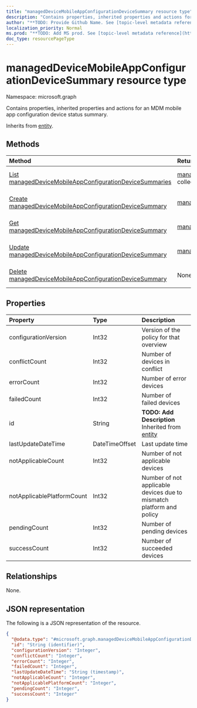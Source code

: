 ```yaml
---
title: "managedDeviceMobileAppConfigurationDeviceSummary resource type"
description: "Contains properties, inherited properties and actions for an MDM mobile app configuration device status summary."
author: "**TODO: Provide Github Name. See [topic-level metadata reference](https://msgo.azurewebsites.net/add/document/guidelines/metadata.html#topic-level-metadata)**"
localization_priority: Normal
ms.prod: "**TODO: Add MS prod. See [topic-level metadata reference](https://msgo.azurewebsites.net/add/document/guidelines/metadata.html#topic-level-metadata)**"
doc_type: resourcePageType
---
```


# managedDeviceMobileAppConfigurationDeviceSummary resource type

Namespace: microsoft.graph



Contains properties, inherited properties and actions for an MDM mobile app configuration device status summary.


Inherits from [entity](../resources/entity.md).

## Methods
|Method|Return type|Description|
|:---|:---|:---|
|[List managedDeviceMobileAppConfigurationDeviceSummaries](../api/manageddevicemobileappconfigurationdevicesummary-list.md)|[managedDeviceMobileAppConfigurationDeviceSummary](../resources/manageddevicemobileappconfigurationdevicesummary.md) collection|Get a list of the [managedDeviceMobileAppConfigurationDeviceSummary](../resources/manageddevicemobileappconfigurationdevicesummary.md) objects and their properties.|
|[Create managedDeviceMobileAppConfigurationDeviceSummary](../api/manageddevicemobileappconfigurationdevicesummary-create.md)|[managedDeviceMobileAppConfigurationDeviceSummary](../resources/manageddevicemobileappconfigurationdevicesummary.md)|Create a new [managedDeviceMobileAppConfigurationDeviceSummary](../resources/manageddevicemobileappconfigurationdevicesummary.md) object.|
|[Get managedDeviceMobileAppConfigurationDeviceSummary](../api/manageddevicemobileappconfigurationdevicesummary-get.md)|[managedDeviceMobileAppConfigurationDeviceSummary](../resources/manageddevicemobileappconfigurationdevicesummary.md)|Read the properties and relationships of a [managedDeviceMobileAppConfigurationDeviceSummary](../resources/manageddevicemobileappconfigurationdevicesummary.md) object.|
|[Update managedDeviceMobileAppConfigurationDeviceSummary](../api/manageddevicemobileappconfigurationdevicesummary-update.md)|[managedDeviceMobileAppConfigurationDeviceSummary](../resources/manageddevicemobileappconfigurationdevicesummary.md)|Update the properties of a [managedDeviceMobileAppConfigurationDeviceSummary](../resources/manageddevicemobileappconfigurationdevicesummary.md) object.|
|[Delete managedDeviceMobileAppConfigurationDeviceSummary](../api/manageddevicemobileappconfigurationdevicesummary-delete.md)|None|Deletes a [managedDeviceMobileAppConfigurationDeviceSummary](../resources/manageddevicemobileappconfigurationdevicesummary.md) object.|

## Properties
|Property|Type|Description|
|:---|:---|:---|
|configurationVersion|Int32|Version of the policy for that overview|
|conflictCount|Int32|Number of devices in conflict|
|errorCount|Int32|Number of error devices|
|failedCount|Int32|Number of failed devices|
|id|String|**TODO: Add Description** Inherited from [entity](../resources/entity.md)|
|lastUpdateDateTime|DateTimeOffset|Last update time|
|notApplicableCount|Int32|Number of not applicable devices|
|notApplicablePlatformCount|Int32|Number of not applicable devices due to mismatch platform and policy|
|pendingCount|Int32|Number of pending devices|
|successCount|Int32|Number of succeeded devices|

## Relationships
None.

## JSON representation
The following is a JSON representation of the resource.
<!-- {
  "blockType": "resource",
  "keyProperty": "id",
  "@odata.type": "microsoft.graph.managedDeviceMobileAppConfigurationDeviceSummary",
  "baseType": "microsoft.graph.entity",
  "openType": false
}
-->
``` json
{
  "@odata.type": "#microsoft.graph.managedDeviceMobileAppConfigurationDeviceSummary",
  "id": "String (identifier)",
  "configurationVersion": "Integer",
  "conflictCount": "Integer",
  "errorCount": "Integer",
  "failedCount": "Integer",
  "lastUpdateDateTime": "String (timestamp)",
  "notApplicableCount": "Integer",
  "notApplicablePlatformCount": "Integer",
  "pendingCount": "Integer",
  "successCount": "Integer"
}
```

